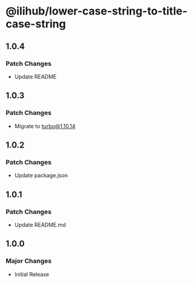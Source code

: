 # @ilihub/lower-case-string-to-title-case-string

## 1.0.4

### Patch Changes

- Update README

## 1.0.3

### Patch Changes

- Migrate to turbo@1.10.14

## 1.0.2

### Patch Changes

- Update package.json

## 1.0.1

### Patch Changes

- Update README.md

## 1.0.0

### Major Changes

- Initial Release
